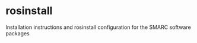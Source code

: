 # rosinstall
Installation instructions and rosinstall configuration for the SMARC software packages
